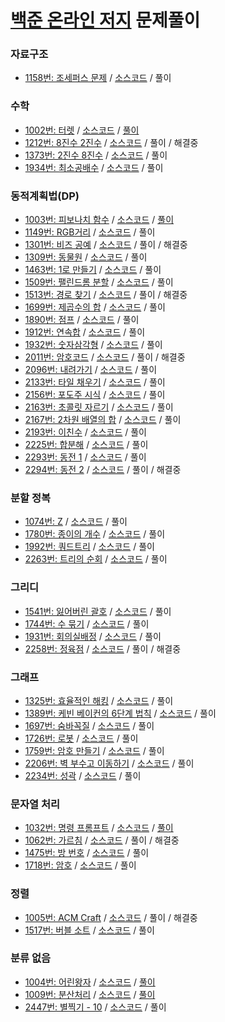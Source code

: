 # [백준 온라인 저지](https://www.acmicpc.net/) 문제풀이
### 자료구조 
* [1158번: 조세퍼스 문제](https://www.acmicpc.net/problem/1158) / [소스코드](https://github.com/Junhyeon2/baekjoon-algorithm/blob/master/src/baekjoon_01158.cpp) / 풀이
### 수학 
* [1002번: 터렛](https://www.acmicpc.net/problem/1002) / [소스코드](https://github.com/Junhyeon2/baekjoon-algorithm/blob/master/src/baekjoon_01002.cpp) / [풀이](https://junhyeon2.github.io/beakjoon-1002/)
* [1212번: 8진수 2진수](https://www.acmicpc.net/problem/1212) / [소스코드](https://github.com/Junhyeon2/baekjoon-algorithm/blob/master/src/baekjoon_01212.cpp) / 풀이 / 해결중
* [1373번: 2진수 8진수](https://www.acmicpc.net/problem/1373) / [소스코드](https://github.com/Junhyeon2/baekjoon-algorithm/blob/master/src/baekjoon_01373.cpp) / 풀이
* [1934번: 최소공배수](https://www.acmicpc.net/problem/1934) / [소스코드](https://github.com/Junhyeon2/baekjoon-algorithm/blob/master/src/baekjoon_01934.cpp) / 풀이
### 동적계획법(DP)
* [1003번: 피보나치 함수](https://www.acmicpc.net/problem/1003) / [소스코드](https://github.com/Junhyeon2/baekjoon-algorithm/blob/master/src/baekjoon_01003.cpp) / [풀이](https://junhyeon2.github.io/beakjoon-1003/)
* [1149번: RGB거리](https://www.acmicpc.net/problem/1149) / [소스코드](https://github.com/Junhyeon2/baekjoon-algorithm/blob/master/src/baekjoon_01149.cpp) / 풀이
* [1301번: 비즈 공예](https://www.acmicpc.net/problem/1301) / [소스코드](https://github.com/Junhyeon2/baekjoon-algorithm/blob/master/src/baekjoon_01301.cpp) / 풀이 / 해결중
* [1309번: 동물원](https://www.acmicpc.net/problem/1309) / [소스코드](https://github.com/Junhyeon2/baekjoon-algorithm/blob/master/src/baekjoon_01309.cpp) / 풀이
* [1463번: 1로 만들기](https://www.acmicpc.net/problem/1463) / [소스코드](https://github.com/Junhyeon2/baekjoon-algorithm/blob/master/src/baekjoon_01463.cpp) / 풀이
* [1509번: 팰린드롬 분할](https://www.acmicpc.net/problem/1509) / [소스코드](https://github.com/Junhyeon2/baekjoon-algorithm/blob/master/src/baekjoon_01509.cpp) / 풀이
* [1513번: 경로 찾기](https://www.acmicpc.net/problem/1513) / [소스코드](https://github.com/Junhyeon2/baekjoon-algorithm/blob/master/src/baekjoon_01513.cpp) / 풀이 / 해결중
* [1699번: 제곱수의 합](https://www.acmicpc.net/problem/1699) / [소스코드](https://github.com/Junhyeon2/baekjoon-algorithm/blob/master/src/baekjoon_01699.cpp) / 풀이
* [1890번: 점프](https://www.acmicpc.net/problem/1890) / [소스코드](https://github.com/Junhyeon2/baekjoon-algorithm/blob/master/src/baekjoon_01890.cpp) / 풀이
* [1912번: 연속합](https://www.acmicpc.net/problem/1912) / [소스코드](https://github.com/Junhyeon2/baekjoon-algorithm/blob/master/src/baekjoon_01912.cpp) / 풀이
* [1932번: 숫자삼각형](https://www.acmicpc.net/problem/1932) / [소스코드](https://github.com/Junhyeon2/baekjoon-algorithm/blob/master/src/baekjoon_01932.cpp) / 풀이
* [2011번: 암호코드](https://www.acmicpc.net/problem/2011) / [소스코드](https://github.com/Junhyeon2/baekjoon-algorithm/blob/master/src/baekjoon_02011.cpp) / 풀이 / 해결중
* [2096번: 내려가기](https://www.acmicpc.net/problem/2096) / [소스코드](https://github.com/Junhyeon2/baekjoon-algorithm/blob/master/src/baekjoon_02096.cpp) / 풀이
* [2133번: 타일 채우기](https://www.acmicpc.net/problem/2113) / [소스코드](https://github.com/Junhyeon2/baekjoon-algorithm/blob/master/src/baekjoon_02113.cpp) / 풀이
* [2156번: 포도주 시식](https://www.acmicpc.net/problem/2156) / [소스코드](https://github.com/Junhyeon2/baekjoon-algorithm/blob/master/src/baekjoon_02156.cpp) / 풀이
* [2163번: 초콜릿 자르기](https://www.acmicpc.net/problem/2163) / [소스코드](https://github.com/Junhyeon2/baekjoon-algorithm/blob/master/src/baekjoon_02163.cpp) / 풀이
* [2167번: 2차원 배열의 합](https://www.acmicpc.net/problem/2167) / [소스코드](https://github.com/Junhyeon2/baekjoon-algorithm/blob/master/src/baekjoon_02167.cpp) / 풀이
* [2193번: 이친수](https://www.acmicpc.net/problem/2193) / [소스코드](https://github.com/Junhyeon2/baekjoon-algorithm/blob/master/src/baekjoon_02193.cpp) / 풀이
* [2225번: 합분해](https://www.acmicpc.net/problem/2225) / [소스코드](https://github.com/Junhyeon2/baekjoon-algorithm/blob/master/src/baekjoon_02225.cpp) / 풀이
* [2293번: 동전 1](https://www.acmicpc.net/problem/2293) / [소스코드](https://github.com/Junhyeon2/baekjoon-algorithm/blob/master/src/baekjoon_02293.cpp) / 풀이
* [2294번: 동전 2](https://www.acmicpc.net/problem/2294) / [소스코드](https://github.com/Junhyeon2/baekjoon-algorithm/blob/master/src/baekjoon_02294.cpp) / 풀이 / 해결중
### 분할 정복 
* [1074번: Z](https://www.acmicpc.net/problem/1074) / [소스코드](https://github.com/Junhyeon2/baekjoon-algorithm/blob/master/src/baekjoon_01074.cpp) / 풀이
* [1780번: 종이의 개수](https://www.acmicpc.net/problem/1780) / [소스코드](https://github.com/Junhyeon2/baekjoon-algorithm/blob/master/src/baekjoon_01780.cpp) / 풀이
* [1992번: 쿼드트리](https://www.acmicpc.net/problem/1992) / [소스코드](https://github.com/Junhyeon2/baekjoon-algorithm/blob/master/src/baekjoon_01992.cpp) / 풀이
* [2263번: 트리의 순회](https://www.acmicpc.net/problem/2263) / [소스코드](https://github.com/Junhyeon2/baekjoon-algorithm/blob/master/src/baekjoon_02263.cpp) / 풀이
### 그리디 
* [1541번: 잃어버린 괄호](https://www.acmicpc.net/problem/1541) / [소스코드](https://github.com/Junhyeon2/baekjoon-algorithm/blob/master/src/baekjoon_01541.cpp) / 풀이
* [1744번: 수 묶기](https://www.acmicpc.net/problem/1744) / [소스코드](https://github.com/Junhyeon2/baekjoon-algorithm/blob/master/src/baekjoon_01744.cpp) / 풀이
* [1931번: 회의실배정](https://www.acmicpc.net/problem/1931) / [소스코드](https://github.com/Junhyeon2/baekjoon-algorithm/blob/master/src/baekjoon_01931.cpp) / 풀이
* [2258번: 정육점](https://www.acmicpc.net/problem/2258) / [소스코드](https://github.com/Junhyeon2/baekjoon-algorithm/blob/master/src/baekjoon_02258.cpp) / 풀이 / 해결중
### 그래프
* [1325번: 효율적인 해킹](https://www.acmicpc.net/problem/1325) / [소스코드](https://github.com/Junhyeon2/baekjoon-algorithm/blob/master/src/baekjoon_01325.cpp) / 풀이
* [1389번: 케빈 베이컨의 6단계 법칙](https://www.acmicpc.net/problem/1389) / [소스코드](https://github.com/Junhyeon2/baekjoon-algorithm/blob/master/src/baekjoon_01389.cpp) / 풀이
* [1697번: 숨바꼭질](https://www.acmicpc.net/problem/1697) / [소스코드](https://github.com/Junhyeon2/baekjoon-algorithm/blob/master/src/baekjoon_01697.cpp) / 풀이
* [1726번: 로봇](https://www.acmicpc.net/problem/1726) / [소스코드](https://github.com/Junhyeon2/baekjoon-algorithm/blob/master/src/baekjoon_01726.cpp) / 풀이
* [1759번: 암호 만들기](https://www.acmicpc.net/problem/1759) / [소스코드](https://github.com/Junhyeon2/baekjoon-algorithm/blob/master/src/baekjoon_01759.cpp) / 풀이
* [2206번: 벽 부수고 이동하기](https://www.acmicpc.net/problem/2206) / [소스코드](https://github.com/Junhyeon2/baekjoon-algorithm/blob/master/src/baekjoon_02206.cpp) / 풀이
* [2234번: 성곽](https://www.acmicpc.net/problem/2234) / [소스코드](https://github.com/Junhyeon2/baekjoon-algorithm/blob/master/src/baekjoon_02234.cpp) / 풀이
### 문자열 처리
* [1032번: 명령 프롬프트](https://www.acmicpc.net/problem/1032) / [소스코드](https://github.com/Junhyeon2/baekjoon-algorithm/blob/master/src/baekjoon_01032.cpp) / [풀이](https://junhyeon2.github.io/beakjoon-1032/)
* [1062번: 가르침](https://www.acmicpc.net/problem/1062) / [소스코드](https://github.com/Junhyeon2/baekjoon-algorithm/blob/master/src/baekjoon_01062.cpp) / 풀이 / 해결중
* [1475번: 방 번호](https://www.acmicpc.net/problem/1475) / [소스코드](https://github.com/Junhyeon2/baekjoon-algorithm/blob/master/src/baekjoon_01475.cpp) / 풀이
* [1718번: 암호](https://www.acmicpc.net/problem/1718) / [소스코드](https://github.com/Junhyeon2/baekjoon-algorithm/blob/master/src/baekjoon_01718.cpp) / 풀이
### 정렬 
* [1005번: ACM Craft](https://www.acmicpc.net/problem/1005) / [소스코드](https://github.com/Junhyeon2/baekjoon-algorithm/blob/master/src/baekjoon_01005.cpp) / 풀이 / 해결중
* [1517번: 버블 소트](https://www.acmicpc.net/problem/1517) / [소스코드](https://github.com/Junhyeon2/baekjoon-algorithm/blob/master/src/baekjoon_01517.cpp) / 풀이
### 분류 없음 
* [1004번: 어린왕자](https://www.acmicpc.net/problem/1004) / [소스코드](https://github.com/Junhyeon2/baekjoon-algorithm/blob/master/src/baekjoon_01004.cpp) / [풀이](https://junhyeon2.github.io/beakjoon-1004/)
* [1009번: 분산처리](https://www.acmicpc.net/problem/1009) / [소스코드](https://github.com/Junhyeon2/baekjoon-algorithm/blob/master/src/baekjoon_01009.cpp) / [풀이](https://junhyeon2.github.io/beakjoon-1009/)
* [2447번: 별찍기 - 10](https://www.acmicpc.net/problem/2447) / [소스코드](https://github.com/Junhyeon2/baekjoon-algorithm/blob/master/src/baekjoon_02447.cpp) / 풀이
